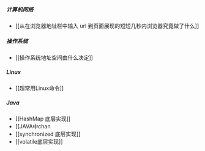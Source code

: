 ##### 计算机网络
- [[从在浏览器地址栏中输入 url 到页面展现的短短几秒内浏览器究竟做了什么]]
##### 操作系统
- [[操作系统地址空间由什么决定]]
##### Linux
- [[超常用Linux命令]]
##### Java
- [[HashMap 底层实现]]
- [[JAVA中chan
- [[synchronized 底层实现]]
- [[volatile底层实现]]